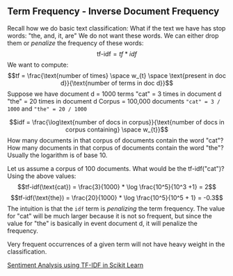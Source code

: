 ## Term Frequency - Inverse Document Frequency
Recall how we do basic text classification:
What if the text we have has stop words: "the, and, it, are"
We do not want these words. We can either drop them or *penalize* the frequency of these words: 
$$\text{tf-idf} = tf * idf$$
We want to compute: 
$$tf = \frac{\text{number of times} \space w_{t} \space \text{present in doc d}}{\text{number of terms in doc d}}$$
Suppose we have document d = 1000 terms
"cat" = 3 times in document d
"the" = 20 times in document d
Corpus = 100,000 documents
`"cat" = 3 / 1000` and `"the" = 20 / 1000`

$$idf = \frac{\log\text{number of docs in corpus}}{\text{number of docs in corpus containing} \space w_{t}}$$
How many documents in that corpus of documents contain the word "cat"?
How many documents in that corpus of documents contain the word "the"?
Usually the logarithm is of base 10.

Let us assume a corpus of 100 documents. What would be the tf-idf("cat")?
Using the above values: 
$$tf-idf(\text{cat}) = \frac{3}{1000} * \log \frac{10^5}{10^3 +1} = 2$$
$$tf-idf(\text{the}) = \frac{20}{1000} * \log \frac{10^5}{10^5 + 1} = -0.3$$
The intuition is that the `idf` term is *penalizing* the term frequency. The value for "cat" will be much larger because it is not so frequent, but since the value for "the" is basically in event document d, it will penalize the frequency.

Very frequent occurrences of a given term will not have heavy weight in the classification. 

[Sentiment Analysis using  TF-IDF in Scikit Learn](https://gist.github.com/eitellauria/66a0c58835943cfe259991c29b49e179)



